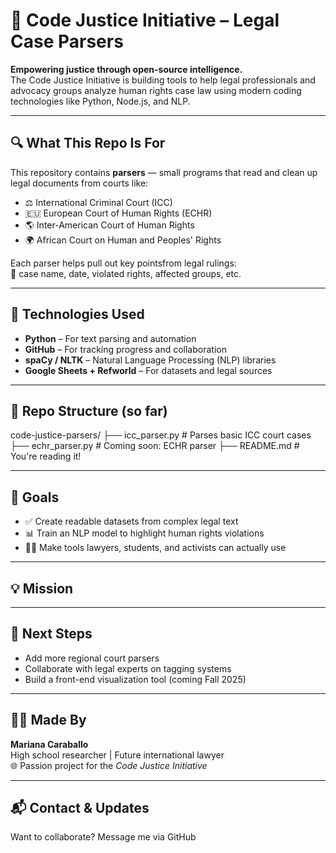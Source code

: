 # 🧠 Code Justice Initiative – Legal Case Parsers

**Empowering justice through open-source intelligence.**  
The Code Justice Initiative is building tools to help legal professionals and advocacy groups analyze human rights case law using modern coding technologies like Python, Node.js, and NLP.

---

## 🔍 What This Repo Is For

This repository contains **parsers** — small programs that read and clean up legal documents from courts like:

- ⚖️ International Criminal Court (ICC)
- 🇪🇺 European Court of Human Rights (ECHR)
- 🌎 Inter-American Court of Human Rights
- 🌍 African Court on Human and Peoples' Rights

Each parser helps pull out key pointsfrom legal rulings:  
📅 case name, date, violated rights, affected groups, etc.

---

## 🧰 Technologies Used

- **Python** – For text parsing and automation
- **GitHub** – For tracking progress and collaboration
- **spaCy / NLTK** – Natural Language Processing (NLP) libraries
- **Google Sheets + Refworld** – For datasets and legal sources

---

## 📁 Repo Structure (so far)

code-justice-parsers/
├── icc_parser.py # Parses basic ICC court cases
├── echr_parser.py # Coming soon: ECHR parser
├── README.md # You're reading it!


---

## 🚀 Goals

- ✅ Create readable datasets from complex legal text
- 📊 Train an NLP model to highlight human rights violations
- 🧑‍🏫 Make tools lawyers, students, and activists can actually use

---

## 💡 Mission

>
---

## 🌱 Next Steps

- Add more regional court parsers
- Collaborate with legal experts on tagging systems
- Build a front-end visualization tool (coming Fall 2025)

---

## 🙋‍♀️ Made By

**Mariana Caraballo**  
High school researcher | Future international lawyer  
🌐 Passion project for the *Code Justice Initiative*

---

## 📬 Contact & Updates

Want to collaborate? Message me via GitHub 




